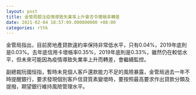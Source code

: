 ```yaml
---
layout: post
title: 金管局關注疫情導致失業率上升會否令壞帳率轉差
date: 2021-02-04 18:57:09.000000000 +08:00
categories: rthk
---
```


金管局指出，目前房地產貸款違約率保持非常低水平，只有0.04%，2019年底則是0.03%。去年底信用卡壞帳率0.35%，2019年底則是0.33%，雖然仍在較低水平，但未來可能因為疫情導致失業率上升而轉差，會繼續監控。

副總裁阮國恒指，暫時未見個人客戶還款能力不足的風險暴露，金管局過去一年不時提醒銀行，要求發現個別客戶信貸質素變壞時，要按照最高要求作出貸款分類及提撥，期望銀行維持風險管理水平。
